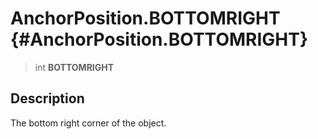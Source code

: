 AnchorPosition.BOTTOMRIGHT {#AnchorPosition.BOTTOMRIGHT}
==========================

> int **BOTTOMRIGHT**

Description
-----------

The bottom right corner of the object.
